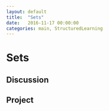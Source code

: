 ```yaml
---
layout: default
title:  "Sets"
date:   2016-11-17 00:00:00
categories: main, StructuredLearning
---
```

# Sets

## Discussion

## Project
